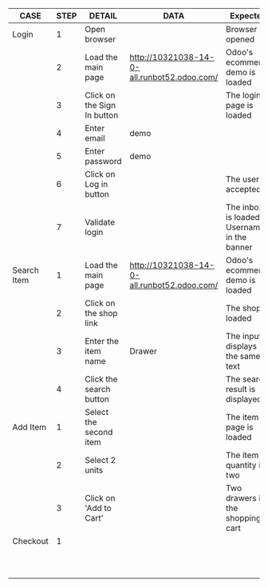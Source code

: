 | CASE        | STEP | DETAIL                      | DATA                                        | Expected                                    |
| ----------- | ---- | --------------------------- | ------------------------------------------- | ------------------------------------------- |
| Login       | 1    | Open browser                |                                             | Browser is opened                           |
|             | 2    | Load the main page          | http://10321038-14-0-all.runbot52.odoo.com/ | Odoo's ecommerce demo is loaded             |
|             | 3    | Click on the Sign In button |                                             | The login page is loaded                    |
|             | 4    | Enter email                 | demo                                        |                                             |
|             | 5    | Enter password              | demo                                        |                                             |
|             | 6    | Click on Log in button      |                                             | The user is accepted                        |
|             | 7    | Validate login              |                                             | The inbox is loaded, Username in the banner |
| Search Item | 1    | Load the main page          | http://10321038-14-0-all.runbot52.odoo.com/ | Odoo's ecommerce demo is loaded             |
|             | 2    | Click on the shop link      |                                             | The shop is loaded                          |
|             | 3    | Enter the item name         | Drawer                                      | The input displays the same text            |
|             | 4    | Click the search button     |                                             | The search result is displayed              |
| Add Item    | 1    | Select the second item      |                                             | The item page is loaded                     |
|             | 2    | Select 2 units              |                                             | The item quantity is two                    |
|             | 3    | Click on 'Add to Cart'      |                                             | Two drawers in the shopping cart            |
| Checkout    | 1    |                             |                                             |                                             |
|             |      |                             |                                             |                                             |
|             |      |                             |                                             |                                             |
|             |      |                             |                                             |                                             |
|             |      |                             |                                             |                                             |
|             |      |                             |                                             |                                             |
|             |      |                             |                                             |                                             |
|             |      |                             |                                             |                                             |
|             |      |                             |                                             |                                             |
|             |      |                             |                                             |                                             |
|             |      |                             |                                             |                                             |
